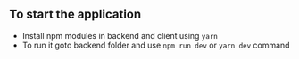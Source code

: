 ## To start the application

- Install npm modules in backend and client using `yarn`
- To run it goto backend folder and use `npm run dev` or `yarn dev` command
